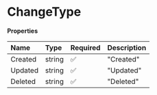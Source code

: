# ChangeType

**Properties**

| Name    | Type   | Required | Description |
| :------ | :----- | :------- | :---------- |
| Created | string | ✅       | "Created"   |
| Updated | string | ✅       | "Updated"   |
| Deleted | string | ✅       | "Deleted"   |
